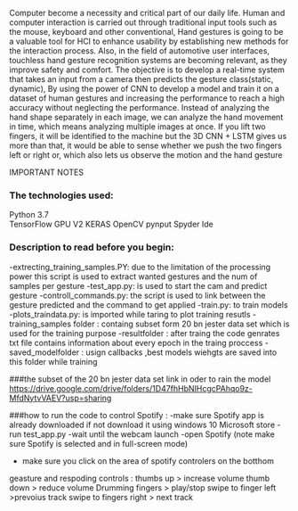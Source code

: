 Computer become a necessity and critical part of our daily life. Human and computer interaction is carried out through
traditional input tools such as the mouse, keyboard and other conventional, Hand gestures is going to be a valuable tool for HCI to enhance usability by establishing new methods for the interaction process.
Also, in the field of automotive user interfaces, touchless hand gesture recognition systems are becoming relevant, as they improve safety and comfort.
The objective is to develop a real-time system that takes an input from a camera then predicts the gesture class(static, dynamic), By using the power of CNN to develop a model and train it on a dataset of human gestures and increasing the performance to reach a high accuracy without neglecting the performance.
Instead of analyzing the hand shape separately in each image, we can analyze the hand movement in time, which means
analyzing multiple images at once. If you lift two fingers, it will be identified to the machine but the 3D CNN + LSTM gives us
more than that, it would be able to sense whether we push the two fingers left or right or, which also lets us observe the motion and the hand gesture




IMPORTANT NOTES 
### The technologies used:
Python 3.7  
TensorFlow GPU V2
KERAS 
OpenCV
pynput
Spyder Ide 

### Description to read before you begin:
-extrecting_training_samples.PY: due to  the limitation of the processing power this script is used to extract wanted gestures and the num of samples per gesture 
-test_app.py: is used to start the cam and predict gesture 
-controll_commands.py: the script is used to link between the gesture predicted and the command to get applied 
-train.py: to train models 
-plots_traindata.py: is imported while taring to plot training resutls 
-training_samples folder : containg subset form 20 bn jester data set which is used for the training purpose 
-resultfolder : after traing the code genrates txt file contains information about every epoch in the traing proccess
-saved_modelfolder : usign callbacks ,best models wiehgts are saved into this folder while training 

###the subset of the 20 bn jester data set link in oder to rain the model 
https://drive.google.com/drive/folders/1D47fhHbNIHcgcPAhqo9z-MfdNytvVAEV?usp=sharing


###how to run the code to control Spotify :
-make sure Spotify app is already downloaded if not download it using windows 10 Microsoft store 
-run test_app.py
-wait until the webcam launch 
-open Spotify (note make sure Spotify is selected and in full-screen mode)
- make sure you click on the area of spotify controlers  on the botthom 

geasture and respoding controls :
thumbs up > increase volume 
thumb down > reduce volume 
Drumming fingers > play/stop
swipe to finger left >prevoius track 
swipe to fingers right > next track
